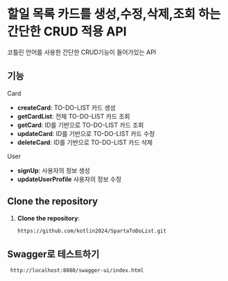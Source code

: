 # 할일 목록 카드를 생성,수정,삭제,조회 하는 간단한 CRUD 적용 API

코틀린 언어를 사용한 간단한 CRUD기능이 들어가있는 API

## 기능

Card
- **createCard**: TO-DO-LIST 카드 생성
- **getCardList**: 전체 TO-DO-LIST 카드 조회
- **getCard**: ID를 기반으로 TO-DO-LIST 카드 조회 
- **updateCard**: ID를 기반으로 TO-DO-LIST 카드 수정
- **deleteCard**: ID를 기반으로 TO-DO-LIST 카드 삭제

User
- **signUp**: 사용자의 정보 생성
- **updateUserProfile** 사용자의 정보 수정



## Clone the repository

1. **Clone the repository**:
    ```bash
    https://github.com/kotlin2024/SpartaToDoList.git
    ```


## Swagger로 테스트하기
```bash
 http://localhost:8080/swagger-ui/index.html
```
